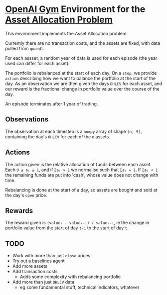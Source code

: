 # [OpenAI Gym](https://gym.openai.com/) Environment for the [Asset Allocation Problem](https://en.wikipedia.org/wiki/Asset_allocation)

This environment implements the Asset Allocation problem.

Currently there are no transaction costs, and the assets are fixed, with data pulled from `quandl`.

For each assset, a random year of data is used for each episode (the year used can differ for each asset).

The portfolio is rebalanced at the start of each day. On a `step`, we provide `action` describing how we want to balance the portfolio at the start of the day. As an observation we are then given the days `OHLCV` for each asset, and our reward is the fractional change in portfolio value over the course of the day.

An episode terminates after 1 year of trading.

## Observations

The observation at each timestep is a `numpy` array of shape `(n, 5)`, containing the day's `OHLCV` for each of the `n` assets.

## Actions

The action given is the relative allocation of funds between each asset. Each `0 ≤ aᵢ ≤ 1`, and if `Σaᵢ > 1` we normalise such that `Σaᵢ = 1`. If `Σaᵢ < 1` the remaining funds are put into 'cash', whose value does not change with time.

Rebalancing is done at the start of a day, so assets are bought and sold at the day's `open` price.

## Rewards

The reward given is `(valueₜ - valueₜ₋₁) / valueₜ₋₁`, ie the change in portfolio value from the start of day `t-1` to the start of day `t`.

## TODO

* Work with more than just `close` prices
* Try out a baselines agent
* Add more assets
* Add transaction costs
    * Adds some complexity with rebalancing portfolio
* Add more than just `OHLCV` data
    * eg some fundamental stuff, technical indicators, whatever